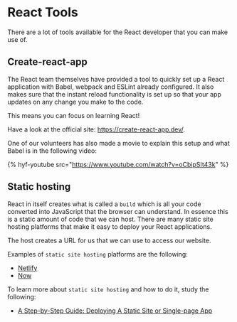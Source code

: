 # React Tools

There are a lot of tools available for the React developer that you can make use of.

## Create-react-app

The React team themselves have provided a tool to quickly set up a React application with Babel, webpack and ESLint already configured. It also makes sure that the instant reload functionality is set up so that your app updates on any change you make to the code.

This means you can focus on learning React!

Have a look at the official site: https://create-react-app.dev/.

One of our volunteers has also made a movie to explain this setup and what Babel is in the following video:

{% hyf-youtube src="https://www.youtube.com/watch?v=oCbipSIt43k" %}

## Static hosting

React in itself creates what is called a `build` which is all your code converted into JavaScript that the browser can understand. In essence this is a static amount of code that we can host. There are many static site hosting platforms that make it easy to deploy your React applications.

The host creates a URL for us that we can use to access our website.

Examples of `static site hosting` platforms are the following:

-   [Netlify](https://www.netlify.com/)
-   [Now](https://zeit.co/)

To learn more about `static site hosting` and how to do it, study the following:

-   [A Step-by-Step Guide: Deploying A Static Site or Single-page App](https://www.netlify.com/blog/2016/10/27/a-step-by-step-guide-deploying-a-static-site-or-single-page-app/)

